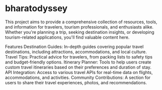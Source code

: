 # bharatodyssey
This project aims to provide a comprehensive collection of resources, tools, and information for travelers, tourism professionals, and enthusiasts alike. Whether you're planning a trip, seeking destination insights, or developing tourism-related applications, you'll find valuable content here.

Features
Destination Guides: In-depth guides covering popular travel destinations, including attractions, accommodations, and local culture.
Travel Tips: Practical advice for travelers, from packing lists to safety tips and budget-friendly options.
Itinerary Planner: Tools to help users create custom travel itineraries based on their preferences and duration of stay.
API Integration: Access to various travel APIs for real-time data on flights, accommodations, and activities.
Community Contributions: A section for users to share their travel experiences, photos, and recommendations.
